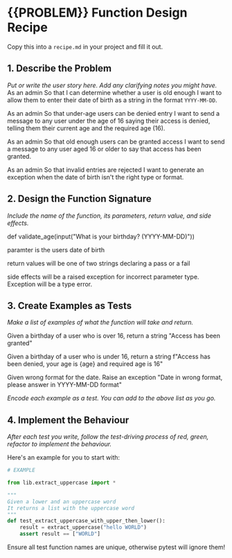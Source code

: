 # {{PROBLEM}} Function Design Recipe

Copy this into a `recipe.md` in your project and fill it out.

## 1. Describe the Problem

_Put or write the user story here. Add any clarifying notes you might have._
As an admin
So that I can determine whether a user is old enough
I want to allow them to enter their date of birth as a string in the format `YYYY-MM-DD`.

As an admin
So that under-age users can be denied entry
I want to send a message to any user under the age of 16 saying their access is denied, telling them their current age and the required age (16).

As an admin
So that old enough users can be granted access
I want to send a message to any user aged 16 or older to say that access has been granted.

As an admin
So that invalid entries are rejected
I want to generate an exception when the date of birth isn't the right type or format.


## 2. Design the Function Signature

_Include the name of the function, its parameters, return value, and side effects._

def validate_age(input("What is your birthday? (YYYY-MM-DD)"))

paramter is the users date of birth

return values will be one of two strings declaring a pass or a fail 

side effects will be a raised exception for incorrect parameter type. 
Exception will be a type error.

## 3. Create Examples as Tests

_Make a list of examples of what the function will take and return._

Given a birthday of a user who is over 16, return a string "Access has been granted"

Given a birthday of a user who is under 16, return a string f"Access has been denied, your age is {age} and required age is 16"

Given wrong format for the date. Raise an exception "Date in wrong format, please answer in YYYY-MM-DD format"






_Encode each example as a test. You can add to the above list as you go._

## 4. Implement the Behaviour

_After each test you write, follow the test-driving process of red, green, refactor to implement the behaviour._

Here's an example for you to start with:

```python
# EXAMPLE

from lib.extract_uppercase import *

"""
Given a lower and an uppercase word
It returns a list with the uppercase word
"""
def test_extract_uppercase_with_upper_then_lower():
    result = extract_uppercase("hello WORLD")
    assert result == ["WORLD"]
```

Ensure all test function names are unique, otherwise pytest will ignore them!

